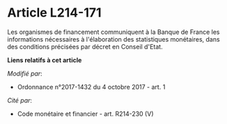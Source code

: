 # Article L214-171

Les organismes de financement communiquent à la Banque de France les informations nécessaires à l'élaboration des
statistiques monétaires, dans des conditions précisées par décret en Conseil d'Etat.

**Liens relatifs à cet article**

_Modifié par_:

  - Ordonnance n°2017-1432 du 4 octobre 2017 - art. 1

_Cité par_:

  - Code monétaire et financier - art. R214-230 (V)
